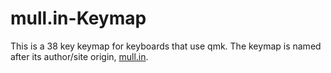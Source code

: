 # mull.in-Keymap

This is a 38 key keymap for keyboards that use qmk. The keymap is named after its author/site origin, [mull.in](https://mull.in/).
